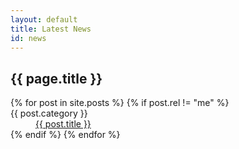 ```yaml
---
layout: default
title: Latest News
id: news
---
```

 
<section class="content">
  <h2>{{ page.title }}</h2>
 
</section>
 
<article>
  <div class="article">
    {% for post in site.posts  %}
      {% if post.rel != "me" %}
        <dt>{{ post.category }}</dt>
        <dd> <a href="{{ BASE_PATH }}{{ post.url }}">{{ post.title }}</a></dd>
      {% endif %}
    {% endfor %} 
  </div>
</article>
